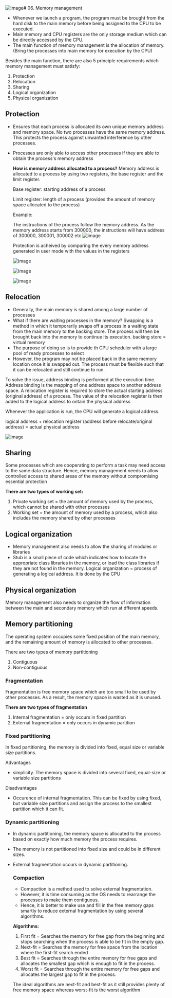 ![image](https://github.com/Fong20/Learning-repository/assets/150316121/66def1b2-5e0d-4e48-99c2-0152ca096c2c)# 06. Memory management
- Whenever we launch a program, the program must be brought from the hard disk to the main memory before being assigned to the CPU to be executed.
- Main memory and CPU registers are the only storage medium which can be directly accessed by the CPU.
- The main function of memory management is the allocation of memory.  (Bring the processes into main memory for execution by the CPU)

Besides the main function, there are also 5 principle requirements which memory management must satisfy:
1. Protection
2. Relocation
3. Sharing
4. Logical organization
5. Physical organization
   
## Protection
- Ensures that each process is allocated its own unique memory address and memory space. No two processes have the same memory address. This protects the process against unwanted interference by other processes.
- Processes are only able to access other processes if they are able to obtain the process's memory address


  **How is memory address allocated to a process?**
  Memory address is allocated to a process by using two registers, the base register and the limit register. 
  
  Base register: starting address of a process
  
  Limit register: length of a process (provides the amount of memory space allocated to the process)

  Example:

  The instructions of the process follow the memory address. As the memory address starts from 300000, the instructions will have address of 300000, 300001, 300002 etc
  ![image](https://github.com/Fong20/Learning-repository/assets/150316121/be79db25-95cc-4ba7-8a51-7f75dedaf11c)

  Protection is acheived by comparing the every memory address generated in user mode with the values in the registers

  ![image](https://github.com/Fong20/Learning-repository/assets/150316121/e3d22414-bec6-4ade-9d69-a6538a9cfa44)

  ![image](https://github.com/Fong20/Learning-repository/assets/150316121/55d4680a-c61e-48e6-8bad-6c34234a9e68)

  ![image](https://github.com/Fong20/Learning-repository/assets/150316121/0d9b64ae-c71c-4b27-8b19-caa667d23ca9)

## Relocation
- Generally, the main memory is shared among a large number of processes
- What if there are waiting processes in the memory? Swapping is a method in which it temporarily swaps off a process in a waiting state from the main memory to the backing store. The process will then be brought back into the memory to continue its execution. backing store = virtual memory
- The purpose of doing so is to provide th CPU scheduler with a large pool of ready processes to select
- However, the program may not be placed back in the same memory location once it is swapped out. The process must be flexible such that it can be relocated and still continue to run.
  



To solve the issue, address binding is performed at the execution time. Address binding is the mapping of one address space to another address space. A relocation register is required to store the actual starting address (original address) of a process. The value of the relocation register is then added to the logical address to ontain the physical address

Whenever the application is run, the CPU will generate a logical address.

logical address + relocation register (address before relocate/original address) = actual physical address

![image](https://github.com/Fong20/Learning-repository/assets/150316121/c78f8cee-7556-4ab2-901e-a7869589cb14)


## Sharing
Some processes which are cooperating to perform a task may need access to the same data structure. Hence, memory management needs to allow controlled access to shared areas of the memory without compromising essential protection

**There are two types of working set:**
1. Private working set = the amount of memory used by the process, which cannot be shared with other processes
2. Working set = the amount of memory used by a process, which also includes the memory shared by other processes

## Logical organization
- Memory management also needs to allow the sharing of modules or libraries
- Stub is a small piece of code which indicates how to locate the appropriate class libraries in the memory, or load the class libraries if they are not found in the memory.
Logical organization = process of generating a logical address. It is done by the CPU

## Physical organization
Memory management also needs to organize the flow of information between the main and secondary memory which run at dfferent speeds.

## Memory partitioning
The operating system occupies some fixed position of the main memory, and the remaining amount of memory is allocated to other processes.

There are two types of memory partitioning
1. Contiguous
2. Non-contiguous

  ### Fragmentation
  Fragmentation is free memory space which are too small to be used by other processes. As a result, the memory space is wasted as it is unused.

  **There are two types of fragmentation**
  1. Internal fragmentation = only occurs in fixed partition
  2. External fragmentation = only occurs in dynamic partition
     
  ### Fixed partitioning
  In fixed partitioning, the memory is divided into fixed, equal size or variable size partitions.

  Advantages
  - simplicity. The memory space is divided into several fixed, equal-size or variable size partitions
    
  Disadvantages
  - Occurence of internal fragmentation. This can be fixed by using fixed, but variable size partitions and assign the process to the smallest partition which it can fit.

  ### Dynamic partitioning
  - In dynamic partitioning, the memory space is allocated to the process based on exactly how much memory the process requires. 
  - The memory is not partitioned into fixed size and could be in different sizes.
  - External fragmentation occurs in dynamic partitioning. 

    ### Compaction
    - Compaction is a method used to solve external fragmentation.
    - However, it is time consuming as the OS needs to rearrange the processes to make them contiguous.
    - Hence, it is better to make use and fill in the free memory gaps smartly to reduce external fragmentation by using several algorithms.
   
    **Algorithms:**
    1. First fit = Searches the memory for free gap from the beginning and stops searching when the process is able to be fit in the empty gap.
    2. Next-fit = Searches the memory for free space from the location where the first-fit search ended
    3. Best fit = Searches through the entire memory for free gaps and allocates the smallest gap which is enough to fit in the process.
    4. Worst fit = Searches through the entire memory for free gaps and allocates the largest gap to fit in the process.

    The ideal algorithms are next-fit and best-fit as it still provides plenty of free memory space whereas worst-fit is the worst algorithm
